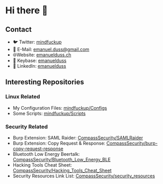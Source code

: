 # Hi there 👋

## Contact

- 🐦 Twitter: [mindfuckup](https://twitter.com/mindfuckup)
- 📧 E-Mail: emanuel.duss@gmail.com
- 🌐Website: [emanuelduss.ch](https://emanuelduss.ch)
- 🔐 Keybase: [emanuelduss](https://keybase.io/emanuelduss)
- 🐝 LinkedIn: [emanuelduss](https://www.linkedin.com/in/emanuelduss/)

## Interesting Repositories

### Linux Related

- My Configuration Files: [mindfuckup/Configs](https://github.com/mindfuckup/Configs)
- Some Scripts: [mindfuckup/Scripts](https://github.com/mindfuckup/Scripts)

### Security Related

- Burp Extension: SAML Raider:
  [CompassSecurity/SAMLRaider](https://github.com/CompassSecurity/SAMLRaider)
- Burp Extension: Copy Request & Response:
  [CompassSecurity/burp-copy-request-response](https://github.com/CompassSecurity/burp-copy-request-response)
- Bluetooth Low Energy Beertalk:
  [CompassSecurity/Bluetooth_Low_Energy_BLE](https://github.com/CompassSecurity/Bluetooth_Low_Energy_BLE)
- Hacking Tools Cheat Sheet:
  [CompassSecurity/Hacking_Tools_Cheat_Sheet](https://github.com/CompassSecurity/Hacking_Tools_Cheat_Sheet)
- Security Resources Link List:
  [CompassSecurity/security_resources](https://github.com/CompassSecurity/security_resources)
